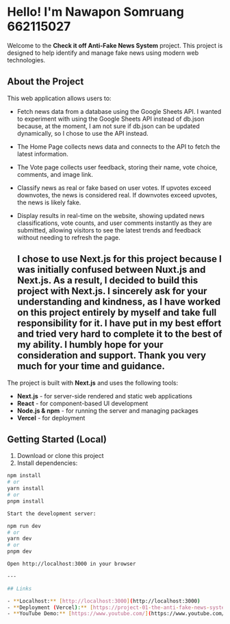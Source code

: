 # Hello! I'm Nawapon Somruang 662115027

Welcome to the **Check it off Anti-Fake News System** project. This project is designed to help identify and manage fake news using modern web technologies.

## About the Project

This web application allows users to:

- Fetch news data from a database using the Google Sheets API. I wanted to experiment with using the Google Sheets API instead of db.json because, at the moment, I am not sure if db.json can be updated       dynamically, so I chose to use the API instead.
- The Home Page collects news data and connects to the API to fetch the latest information.
- The Vote page collects user feedback, storing their name, vote choice, comments, and image link.
- Classify news as real or fake based on user votes. If upvotes exceed downvotes, the news is considered real. If downvotes exceed upvotes, the news is likely fake.
- Display results in real-time on the website, showing updated news classifications, vote counts, and user comments instantly as they are submitted, allowing visitors to see the latest trends and feedback without needing to refresh the page.

    ## I chose to use Next.js for this project because I was initially confused between Nuxt.js and Next.js. As a result, I decided to build this project with Next.js. I sincerely ask for your understanding and kindness, as I have worked on this project entirely by myself and take full responsibility for it. I have put in my best effort and tried very hard to complete it to the best of my ability. I humbly hope for your consideration and support. Thank you very much for your time and guidance.

The project is built with **Next.js** and uses the following tools:

- **Next.js** - for server-side rendered and static web applications  
- **React** - for component-based UI development  
- **Node.js & npm** - for running the server and managing packages  
- **Vercel** - for deployment  

## Getting Started (Local)

1. Download or clone this project
2. Install dependencies:

```bash
npm install
# or
yarn install
# or
pnpm install

Start the development server:

npm run dev
# or
yarn dev
# or
pnpm dev

Open http://localhost:3000 in your browser

---

## Links

- **Localhost:** [http://localhost:3000](http://localhost:3000)  
- **Deployment (Vercel):** [https://project-01-the-anti-fake-news-syste-pi.vercel.app/](https://project-01-the-anti-fake-news-syste-pi.vercel.app/)  
- **YouTube Demo:** [https://www.youtube.com/](https://www.youtube.com/) <!-- replace with your actual video link -->



